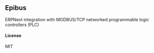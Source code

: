 ## Epibus

ERPNext integration with MODBUS/TCP networked programmable logic controllers (PLC)

#### License

MIT
